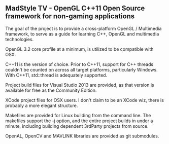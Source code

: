 MadStyle TV - OpenGL C++11 Open Source framework for non-gaming applications
--------------------------------
The goal of the project is to provide a cross-platform OpenGL / Multimedia framework, to serve as a guide for learning C++, OpenGL and multimedia technologies.

OpenGL 3.2 core profile at a minimum, is utilized to be compatible with OSX.

C++11 is the version of choice. Prior to C++11, support for C++ threads couldn't be counted on across all target platforms, particularly Windows.  With C++11, std::thread is adequately supported.

Project build files for Visual Studio 2013 are provided, as that version is available for free as the Community Edition.  

XCode project files for OSX users.  I don't claim to be an XCode wiz, there is probably a more elegant structure.

Makefiles are provided for Linux building from the command line. The makefiles support the -j option, and the entire project builds in under a minute, including building dependent 3rdParty projects from source.

OpenAL, OpenCV and MAVLINK libraries are provided as git submodules.  


